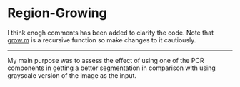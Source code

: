 # Region-Growing

I think enogh comments has been added to clarify the code. Note that [grow.m](https://github.com/amdeilami/Region-Growing/blob/main/grow.m) is a recursive function so make changes to it cautiously.

*******************************************************************************************************************************************************************

My main purpose was to assess the effect of using one of the PCR components in getting a better segmentation in comparison with using grayscale version of the image as the input.
